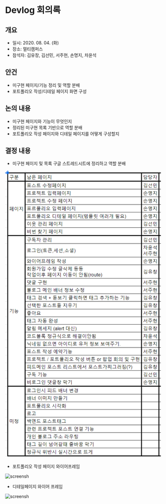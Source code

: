 # Devlog 회의록

## 개요
- 일시: 2020. 08. 04. (화)
- 장소: 멀티캠퍼스
- 참석자: 김유창, 김선민, 서주현, 손명지, 차윤석

## 안건
- 미구현 페이지/기능 정리 및 역할 분배
- 포트폴리오 작성/디테일 페이지 화면 구성

## 논의 내용
- 미구현 페이지와 기능이 무엇인지
- 정리된 미구현 목록 기반으로 역할 분배
- 포트폴리오 작성 페이지와 디테일 페이지를 어떻게 구성할지

## 결정 내용
- 미구현 페이지 및 목록 구글 스트레드시트에 정리하고 역할 분배

![screensh](./res/0804역할분배.png)

- 포트폴리오 작성 페이지 와이어프레임

![screensh](./Wireframe/파일명.png)

- 디테일페이지 와이어 프레임

![screensh](./Wireframe/파일명.png)